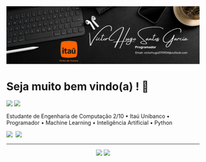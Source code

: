 <img src = 'Banner_read.me.png'>

# Seja muito bem vindo(a) ! 🧡
<div>
  <a href="https://www.linkedin.com/in/victorgarcia0709/" target="_blank"><img src="https://img.shields.io/badge/-LinkedIn-%230077B5?style=for-the-badge&logo=linkedin&logoColor=white" target="_blank"></a>
  <a href="https://medium.com/@victorhugo0709" target="_blank"><img src="https://img.shields.io/badge/Medium-12100E?style=for-the-badge&logo=medium&logoColor=white"></a>
</div>

Estudante de Engenharia de Computação 2/10 • Itaú Unibanco • Programador • Machine Learning • Inteligência Artificial • Python

<img src="https://cdn.jsdelivr.net/gh/devicons/devicon@latest/icons/python/python-original.svg" width='40' heigh='40'/>&nbsp;
<img src="https://cdn.jsdelivr.net/gh/devicons/devicon@latest/icons/anaconda/anaconda-original.svg" width='40' heigh='40'>&nbsp;

---





<div align = "center">
<img height='175em' src="https://github-readme-stats.vercel.app/api/top-langs/?username=VictorHugo0709&show_icons=true&theme=gruvbox&count_private=true"/>
<img height='175em' src="https://github-readme-stats.vercel.app/api?username=VictorHugo0709&show_icons=true&show_icons=true&theme=gruvbox&count_private=true" />
</div>
